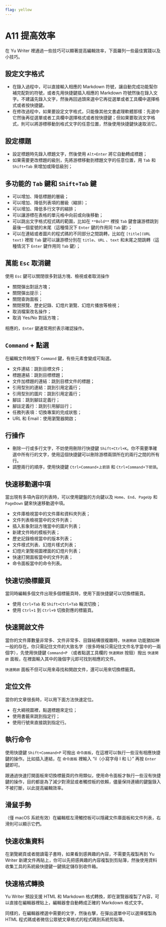 ```yaml
---
flag: yellow
---
```

# A11 提高效率

在 Yu Writer 裡通過一些技巧可以顯著提高編輯效率，下面羅列一些最佳實踐以及小技巧。

## 設定文字格式

* 在錄入過程中，可以直接輸入相應的 Markdown 符號，讓自動完成功能幫你補完配對的符號，或者先用快捷鍵插入相應的 Markdown 符號然後在錄入文字。不建議先錄入文字，然後再回過頭來選中它再從選單或者工具欄中選擇格式或者按快捷鍵。
* 在修改過程中，如果要設定文字格式，只能像其他文書處理軟體那樣：先選中它然後再從選單或者工具欄中選擇格式或者按快捷鍵；但如果要取消文字格式，則可以將游標移動到格式文字的任意位置，然後使用快捷鍵快速取消它。

## 設定標題

* 設定標題時先錄入標題文字，然後使用 `Alt+Enter` 將它自動轉成標題；
* 如果需要更改標題的級別，先將游標移動到標題文字的任意位置，用 `Tab` 和 `Shift+Tab` 來增加或降低級別；

## 多功能的 `Tab` 鍵和 `Shift+Tab` 鍵

* 可以增加、降低標題的層級；
* 可以增加、降低列表項的層級（縮排）；
* 可以增加、降低多行文字的縮排；
* 可以讓游標在表格的單元格中向前或向後移動；
* 可以跳出文字格式程式碼的範圍，比如在 `**Bold**` 裡按 `Tab` 鍵會讓游標跳到最後一個星號的末尾（這種情況下 `Enter` 鍵的作用同 `Tab` 鍵）；
* 可以在連結或者圖片的程式碼的不同部分之間跳轉，比如在 `[title](URL text)` 裡按 `Tab` 鍵可以讓游標分別在 `title`、`URL` 、`text` 和末尾之間跳轉（這種情況下 `Enter` 鍵作用同 `Tab` 鍵）；

## 萬能 `Esc` 取消鍵

使用 `Esc` 鍵可以關閉很多對話方塊、檢視或者取消操作

* 關閉彈出對話方塊；
* 關閉彈出提示；
* 關閉查詢面板；
* 關閉預覽、歷史記錄、幻燈片瀏覽、幻燈片播放等檢視；
* 取消檔案改名操作；
* 取消 Yes/No 對話方塊；

相應的，`Enter` 鍵通常用於表示確認操作。

## `Command` + 點選

在編輯文件時按下 `Command` 鍵，有些元素會變成可點選。

* 文件連結：跳到目標文件；
* 標題連結：跳到目標標題；
* 文件加標題的連結：跳到目標文件的標題；
* 引用型別的連結：跳到引用定義行；
* 引用型別的圖片：跳到引用定義行；
* 腳註：跳到腳註定義行；
* 腳註定義行：跳到引用腳註行；
* 任務列表項：切換專案的完成狀態；
* URL 和 Email：使用瀏覽器開啟；

## 行操作

* 刪除一行或多行文字，不妨使用刪除行快捷鍵 `Shift+Ctrl+K`。你不需要準確選中所有行的文字，使用這個快捷鍵可以刪除游標兩頭所在的兩行之間的所有行。
* 調整兩行的順序，使用快捷鍵 `Ctrl+Command+上箭頭` 和 `Ctrl+Command+下箭頭`。

## 快速移動選中項

當出現有多項內容的列表時，可以使用鍵盤的方向鍵以及 `Home`、`End`、`PageUp` 和 `PageDown` 鍵來快速移動選中項。

* 文件庫檢視當中的文件庫和資料夾列表；
* 文件列表檢視當中的文件列表；
* 插入影象對話方塊當中的圖片列表；
* 新建文件時的模板列表；
* 歷史記錄檢視當中的版本列表；
* 文件樣式列表、幻燈片樣式列表；
* 幻燈片瀏覽視圖裡面的幻燈片列表；
* 快速打開面板當中的文件列表；
* 命令面板當中的命令列表。

## 快速切換標籤頁

當同時編輯多個文件出現多個標籤頁時，使用下面快捷鍵可以切換標籤頁。

* 使用 `Ctrl+Tab` 和 `Shift+Ctrl+Tab` 輪流切換；
* 使用 `Ctrl+1` 到 `Ctrl+9` 切換對應的標籤頁。

## 快速開啟文件

當你的文件庫數量非常多、文件非常多、目錄結構很複雜時，`快速開啟` 功能猶如神一般的存在。你只需記住文件的大致名字（很多時候只需記住文件名字當中的一兩個字），先使用快捷鍵 `Command+P` （或者點選工具欄的 `快速開啟` 按鈕）撥出 `快速開啟` 面板，在裡面輸入其中的幾個字元即可找到相應的文件。

`快速開啟` 面板不但可以用來尋找和開啟文件，還可以用來切換標籤頁。

## 定位文件

當你的文章很長時，可以用下面方法快速定位。

* 在大綱視圖裡，點選標題來定位；
* 使用書籤來跳到指定行；
* 使用行號來直接跳到指定行。

## 執行命令

使用快捷鍵 `Shift+Command+P` 可撥出 `命令面板`，在這裡可以執行一些沒有相應快捷鍵的操作。比如插入連結，在 `命令面板` 裡輸入 “il（小寫字母 I 和 L）” 再按 `Enter` 鍵即可。

跟通過快速打開面板來切換標籤頁的作用類似，使用命令面板才執行一些沒有快捷鍵的操作，目的都是為了減少對滑鼠或者觸控板的依賴，儘量保持連續的鍵盤錄入不被打斷，以此提高編輯效率。

## 滑鼠手勢

（僅 macOS 系統有效）在編輯框左滑觸控板可以隱藏文件庫面板和文件列表，右滑則可以顯示它們。

## 快速收集資料

在瀏覽網頁或者閱讀電子書時，如果看到感興趣的內容，不需要先複製再到 Yu Writer 新建文件再貼上，你可以先把感興趣的內容複製到剪貼簿，然後使用資料收集工具的系統級快捷鍵一鍵搞定儲存到收件箱。

## 快速格式轉換

Yu Writer 預設支援 HTML 和 Markdown 格式轉換，即在瀏覽器複製了內容，可以直接在編輯器裡貼上，編輯器會自動轉成正確的 Markdown 格式文字。

同樣的，在編輯器裡選中需要的文字，然後右擊，在彈出選單中可以選擇複製為 HTML 程式碼或者微信公眾號文章格式的程式碼到系統剪貼簿。

